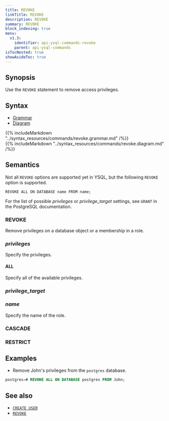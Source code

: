 ```yaml
---
title: REVOKE
linkTitle: REVOKE
description: REVOKE
summary: REVOKE
block_indexing: true
menu:
  v1.3:
    identifier: api-ysql-commands-revoke
    parent: api-ysql-commands
isTocNested: true
showAsideToc: true
---
```


## Synopsis

Use the `REVOKE` statement to remove access privileges.

## Syntax

<ul class="nav nav-tabs nav-tabs-yb">
  <li >
    <a href="#grammar" class="nav-link active" id="grammar-tab" data-toggle="tab" role="tab" aria-controls="grammar" aria-selected="true">
      <i class="fas fa-file-alt" aria-hidden="true"></i>
      Grammar
    </a>
  </li>
  <li>
    <a href="#diagram" class="nav-link" id="diagram-tab" data-toggle="tab" role="tab" aria-controls="diagram" aria-selected="false">
      <i class="fas fa-project-diagram" aria-hidden="true"></i>
      Diagram
    </a>
  </li>
</ul>

<div class="tab-content">
  <div id="grammar" class="tab-pane fade show active" role="tabpanel" aria-labelledby="grammar-tab">
    {{% includeMarkdown "../syntax_resources/commands/revoke.grammar.md" /%}}
  </div>
  <div id="diagram" class="tab-pane fade" role="tabpanel" aria-labelledby="diagram-tab">
    {{% includeMarkdown "../syntax_resources/commands/revoke.diagram.md" /%}}
  </div>
</div>

## Semantics

Not all `REVOKE` options are supported yet in YSQL, but the following `REVOKE` option is supported.

```
REVOKE ALL ON DATABASE name FROM name;
```

For the list of possible *privileges* or *privilege_target* settings, see `GRANT` in the PostgreSQL documentation.

### REVOKE

Remove privileges on a database object or a membership in a role.

### *privileges*

Specify the privileges.

#### ALL

Specify all of the available privileges.

### *privilege_target*

### *name*

Specify the name of the role.

### CASCADE

### RESTRICT

## Examples

- Remove John's privileges from the `postgres` database.

```sql
postgres=# REVOKE ALL ON DATABASE postgres FROM John;
```

## See also

- [`CREATE USER`](../dcl_create_user)
- [`REVOKE`](../dcl_revoke)

